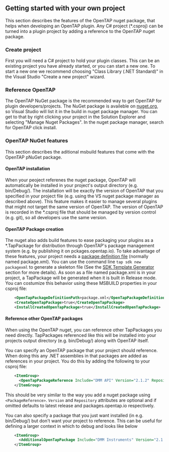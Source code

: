 
## Getting started with your own project

This section describes the features of the OpenTAP nuget package, that helps when developing an OpenTAP plugin. Any C# project (*.csproj) can be turned into a plugin project by adding a reference to the OpenTAP nuget package. 

### Create project

First you will need a C# project to hold your plugin classes. This can be an existing project you have already started, or you can start a new one. To start a new one we recommend choosing "Class Library (.NET Standard)" in the Visual Studio "Create a new project" wizard.

### Reference OpenTAP

The OpenTAP NuGet package is the recommended way to get OpenTAP for plugin developers/projects. The NuGet package is availeble on [nuget.org](https://www.nuget.org/packages/OpenTAP/), so Visual Studio will list it in the build in nuget package manager. You can get to that by right clicking your project in the Solution Explorer and selecting "Manage Nuget Packages". In the nuget package manager, search for OpenTAP click install.

### OpenTAP NuGet features

This section describes the aditional msbuild features that come with the OpenTAP pNuGet package. 

#### OpenTAP installation

When your peoject referenes the nuget package, OpenTAP will automatically be installed in your project's output directory (e.g. bin/Debug/). The installation will be exactly the version of OpenTAP that you specified in your project file (e.g. using the VS nuget package manager as described above). This feature makes it easier to manage several plugins that might not target the same version of OpenTAP. The version of OpenTAP is recorded in the *.csproj file that should be managed by version control (e.g. git), so all developers use the same version.

#### OpenTAP Package creation

The nuget also adds build features to ease packaging your plugins as a *.TapPackage for distribution through OpenTAP's package management system (e.g. by publishing it on pckages.opentap.io). To take advantage of these features, your project needs a [package definition file](../Plugin%20Packaging%20and%20Versioning/Readme.md) (normally named package.xml). You can use the command line `tap sdk new packagexml` to generate a skeleton file (See the [SDK Template Generator](?) section for more details). As soon as a file named package.xml is in your project, a TapPackage will be generated when it is built in Release mode. You can costumize this behavior using these MSBUILD properties in your csproj file:
```xml
    <OpenTapPackageDefinitionPath>package.xml</OpenTapPackageDefinitionPath>
    <CreateOpenTapPackage>true</CreateOpenTapPackage>
    <InstallCreatedOpenTapPackage>true</InstallCreatedOpenTapPackage>
```

#### Reference other OpenTAP packages

When using the OpenTAP nuget, you can reference other TapPackages you need directly. TapPackages referenced like this will be installed into your projects output directory (e.g. bin/Debug/) along with OpenTAP itself.

You can specify an OpenTAP package that your project should reference. When doing this any .NET assemblies in that packages are added as references in your project. You do this by adding the following to your csproj file:
```xml
    <ItemGroup>
      <OpenTapPackageReference Include="DMM API" Version="2.1.2" Repository="packages.opentap.io"/>
    </ItemGroup>
```
This should be very similar to the way you add a nuget package using `<PackageReference>`. `Version` and `Repository` attributes are optional and if omitted defaults to latest release and packages.opentap.io respectively. 

You can also specify a package that you just want installed (in e.g. bin/Debug/) but don't want your project to reference. This can be useful for defining a larger context in which to debug and looks like below
```xml
    <ItemGroup>
      <AdditionalOpenTapPackage Include="DMM Instruments" Version="2.1.2" Repository="packages.opentap.io"/>
    </ItemGroup>
```